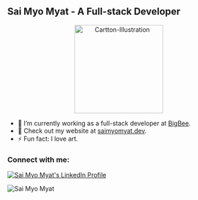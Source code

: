 

## Sai Myo Myat - A Full-stack Developer

<p align="center">
<img width="200px" height="200px" src="https://github.com/Sai-Myo-Myat/ultimate_portfolio/blob/main/public/logo-icon.jpg?raw=true" alt="Cartton-Illustration">
</p>

<!-- <p align="left"> <img src="https://komarev.com/ghpvc/?username=Sai-Myo-Myat&label=Profile%20views&color=0e75b6&style=flat-square" alt="saimyomyat" /></p>
-->

- 💼 I’m currently working as a full-stack developer at [BigBee](https://github.com/bigbee-dev).
- 🚀 Check out my website at <a href="https://saimyomyat.dev" target="_blank">saimyomyat.dev</a>. <!-- or just [Google](https://www.google.com/search?q=sat+naing) my name. -->
- ⚡ Fun fact: I love art.

<h3 align="left">Connect with me:</h3>
<p>
<a href="https://www.linkedin.com/in/saimyomyat/" target="_blank"><img align="center" src="https://img.shields.io/badge/LinkedIn-0077B5?style=for-the-badge&logo=linkedin&logoColor=white" alt="Sai Myo Myat's LinkedIn Profile" /></a>
</p>

<p><img align="center" src="https://github-readme-streak-stats.herokuapp.com/?user=Sai-Myo-Myat&theme=holi-theme" alt="Sai Myo Myat" /></p>
